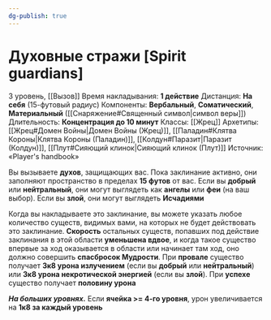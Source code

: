```yaml
---
dg-publish: true
---
```

# Духовные стражи [Spirit guardians]
3 уровень, [[Вызов]]
Время накладывания: **1 действие**
Дистанция: **На себя** (15-футовый радиус)
Компоненты: **Вербальный**, **Соматический**, **Материальный** ([[Снаряжение#Священный символ|символ веры]])
Длительность: **Концентрация до 10 минут**
Классы: [[Жрец]]
Архетипы: [[Жрец#Домен Войны|Домен Войны (Жрец)]], [[Паладин#Клятва Короны|Клятва Короны (Паладин)]], [[Колдун#Паразит|Паразит (Колдун)]], [[Плут#Сияющий клинок|Сияющий клинок (Плут)]]
Источник: «Player's handbook»

Вы вызываете **духов**, защищающих вас. Пока заклинание активно, они заполняют пространство в пределах **15 футов** от вас. Если вы **добрый** или **нейтральный**, они могут выглядеть как **ангелы** или **феи** (на ваш выбор). Если вы **злой**, они могут выглядеть **Исчадиями**

Когда вы накладываете это заклинание, вы можете указать любое количество существ, видимых вами, на которых не будет действовать это заклинание. **Скорость** остальных существ, попавших под действие заклинания в этой области **уменьшена вдвое**, и когда такое существо впервые за ход оказывается в области или начинает там ход, оно должно совершить **спасбросок Мудрости**. При **провале** существо получает **3к8 урона излучением** (если вы **добрый** или **нейтральный**) или **3к8 урона некротической энергией** (если вы **злой**). При **успехе** существо получает **половину урона**

**_На больших уровнях._** Если **ячейка >= 4-го уровня**, урон увеличивается на **1к8 за каждый уровень**